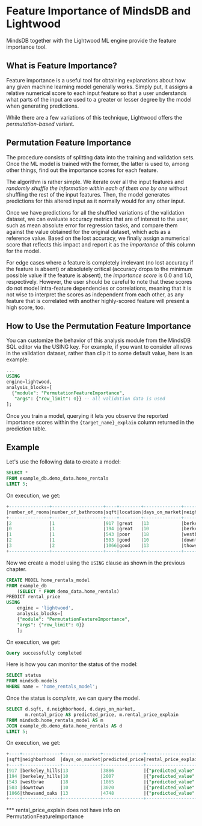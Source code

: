 # Feature Importance of MindsDB and Lightwood

MindsDB together with the Lightwood ML engine provide the feature importance tool.

## What is Feature Importance?

Feature importance is a useful tool for obtaining explanations about how any given machine learning model generally works. Simply put, it assigns a relative numerical score to each input feature so that a user understands what parts of the input are used to a greater or lesser degree by the model when generating predictions.

While there are a few variations of this technique, Lightwood offers the *permutation-based* variant.

## Permutation Feature Importance

The procedure consists of splitting data into the training and validation sets. Once the ML model is trained with the former, the latter is used to, among other things, find out the importance scores for each feature.

The algorithm is rather simple. We iterate over all the input features and *randomly shuffle the information within each of them one by one* without shuffling the rest of the input features. Then, the model generates predictions for this altered input as it normally would for any other input.

Once we have predictions for all the shuffled variations of the validation dataset, we can evaluate accuracy metrics that are of interest to the user, such as mean absolute error for regression tasks, and compare them against the value obtained for the original dataset, which acts as a reference value. Based on the lost accuracy, we finally assign a numerical score that reflects this impact and report it as the *importance* of this column for the model.

For edge cases where a feature is completely irrelevant (no lost accuracy if the feature is absent) or absolutely critical (accuracy drops to the minimum possible value if the feature is absent), the *importance score* is 0.0 and 1.0, respectively. However, the user should be careful to note that these scores do not model intra-feature dependencies or correlations, meaning that it is not wise to interpret the scores as independent from each other, as any feature that is correlated with another highly-scored feature will present a high score, too.

## How to Use the Permutation Feature Importance

You can customize the behavior of this analysis module from the MindsDB SQL editor via the USING key. For example, if you want to consider all rows in the validation dataset, rather than clip it to some default value, here is an example:

```sql
...
USING
engine=lightwood,
analysis_blocks=[
  {"module": "PermutationFeatureImportance", 
   "args": {"row_limit": 0}} -- all validation data is used 
];
```

Once you train a model, querying it lets you observe the reported importance scores within the `{target_name}_explain` column returned in the prediction table.

## Example

Let's use the following data to create a model:

```sql
SELECT *
FROM example_db.demo_data.home_rentals
LIMIT 5;
```

On execution, we get:

```sql
+---------------+-------------------+----+--------+--------------+--------------+------------+
|number_of_rooms|number_of_bathrooms|sqft|location|days_on_market|neighborhood  |rental_price|
+---------------+-------------------+----+--------+--------------+--------------+------------+
|2              |1                  |917 |great   |13            |berkeley_hills|3901        |
|0              |1                  |194 |great   |10            |berkeley_hills|2042        |
|1              |1                  |543 |poor    |18            |westbrae      |1871        |
|2              |1                  |503 |good    |10            |downtown      |3026        |
|3              |2                  |1066|good    |13            |thowsand_oaks |4774        |
+---------------+-------------------+----+--------+--------------+--------------+------------+
```

Now we create a model using the `USING` clause as shown in the previous chapter.

```sql
CREATE MODEL home_rentals_model
FROM example_db
    (SELECT * FROM demo_data.home_rentals)
PREDICT rental_price
USING
    engine = 'lightwood',
    analysis_blocks=[
    {"module": "PermutationFeatureImportance", 
    "args": {"row_limit": 0}}
    ];
```

On execution, we get:

```sql
Query successfully completed
```

Here is how you can monitor the status of the model:

```sql
SELECT status
FROM mindsdb.models
WHERE name = 'home_rentals_model';
```

Once the status is *complete*, we can query the model.

```sql
SELECT d.sqft, d.neighborhood, d.days_on_market,
       m.rental_price AS predicted_price, m.rental_price_explain
FROM mindsdb.home_rentals_model AS m
JOIN example_db.demo_data.home_rentals AS d
LIMIT 5;
```

On execution, we get:

```sql
+----+--------------+--------------+---------------+---------------------------------------------------------------------------------------------------------------------------------------------+
|sqft|neighborhood  |days_on_market|predicted_price|rental_price_explain                                                                                                                         |
+----+--------------+--------------+---------------+---------------------------------------------------------------------------------------------------------------------------------------------+
|917 |berkeley_hills|13            |3886           |{"predicted_value": 3886, "confidence": 0.99, "anomaly": null, "truth": null, "confidence_lower_bound": 3805, "confidence_upper_bound": 3967}|
|194 |berkeley_hills|10            |2007           |{"predicted_value": 2007, "confidence": 0.99, "anomaly": null, "truth": null, "confidence_lower_bound": 1925, "confidence_upper_bound": 2088}|
|543 |westbrae      |18            |1865           |{"predicted_value": 1865, "confidence": 0.99, "anomaly": null, "truth": null, "confidence_lower_bound": 1783, "confidence_upper_bound": 1946}|
|503 |downtown      |10            |3020           |{"predicted_value": 3020, "confidence": 0.99, "anomaly": null, "truth": null, "confidence_lower_bound": 2938, "confidence_upper_bound": 3101}|
|1066|thowsand_oaks |13            |4748           |{"predicted_value": 4748, "confidence": 0.99, "anomaly": null, "truth": null, "confidence_lower_bound": 4667, "confidence_upper_bound": 4829}|
+----+--------------+--------------+---------------+---------------------------------------------------------------------------------------------------------------------------------------------+
```

*** rental_price_explain does not have info on PermutationFeatureImportance
